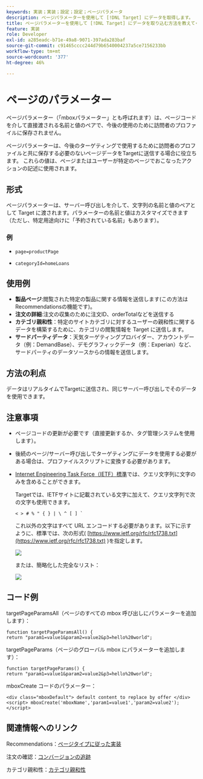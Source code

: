 ```yaml
---
keywords: 実装；実装；設定；設定；ページパラメータ
description: ページパラメーターを使用して [!DNL Target] にデータを取得します。
title: ページパラメーターを使用して [!DNL Target] にデータを取り込む方法を教えてください。
feature: 実装
role: Developer
exl-id: a285eadc-b71e-49a8-9071-397ada283baf
source-git-commit: c91465cccc244d79b6540004237a5ce7156233bb
workflow-type: tm+mt
source-wordcount: '377'
ht-degree: 46%

---
```


# ページのパラメーター

ページパラメーター（「mboxパラメーター」とも呼ばれます）は、ページコードを介して直接渡される名前と値のペアで、今後の使用のために訪問者のプロファイルに保存されません。

ページパラメーターは、今後のターゲティングで使用するために訪問者のプロファイルと共に保存する必要のないページデータをTargetに送信する場合に役立ちます。 これらの値は、ページまたはユーザーが特定のページでおこなったアクションの記述に使用されます。

## 形式

ページパラメーターは、サーバー呼び出しを介して、文字列の名前と値のペアとして Target に渡されます。パラメーターの名前と値はカスタマイズできます（ただし、特定用途向けに「予約されている名前」もあります）。

### 例

* `page=productPage`

* `categoryId=homeLoans`

## 使用例

* **製品ページ**:閲覧された特定の製品に関する情報を送信します(この方法はRecommendationsの機能です)。
* **注文の詳細**:注文の収集のために注文ID、orderTotalなどを送信する
* **カテゴリ親和性**：特定のサイトカテゴリに対するユーザーの親和性に関するデータを構築するために、カテゴリの閲覧情報を Target に送信します。
* **サードパーティデータ**：天気ターゲティングプロバイダー、アカウントデータ（例：DemandBase）、デモグラフィックデータ（例：Experian）など、サードパーティのデータソースからの情報を送信します。

## 方法の利点

データはリアルタイムでTargetに送信され、同じサーバー呼び出しでそのデータを使用できます。

## 注意事項

* ページコードの更新が必要です（直接更新するか、タグ管理システムを使用します）。
* 後続のページ/サーバー呼び出しでターゲティングにデータを使用する必要がある場合は、プロファイルスクリプトに変換する必要があります。
* [Internet Engineering Task Force（IETF）標準](https://www.ietf.org/rfc/rfc3986.txt)では、クエリ文字列に文字のみを含めることができます。

   Targetでは、IETFサイトに記載されている文字に加えて、クエリ文字列で次の文字も使用できます。

   ```< > # % " { } | \ ^ [ ] ` ```

   これ以外の文字はすべて URL エンコードする必要があります。以下に示すように、標準では、次の形式( [https://www.ietf.org/rfc/rfc1738.txt](https://www.ietf.org/rfc/rfc1738.txt) )を指定します。

   ![](assets/ietf1.png)

   または、簡略化した完全なリスト：

   ![](assets/ietf2.png)

## コード例

targetPageParamsAll（ページのすべての mbox 呼び出しにパラメーターを追加します）：

`function targetPageParamsAll() { return "param1=value1&param2=value2&p3=hello%20world";`

targetPageParams（ページのグローバル mbox にパラメーターを追加します）：

`function targetPageParams() { return "param1=value1&param2=value2&p3=hello%20world";`

mboxCreate コードのパラメーター：

`<div class="mboxDefault"> default content to replace by offer </div> <script> mboxCreate('mboxName','param1=value1','param2=value2'); </script>`

## 関連情報へのリンク

Recommendations：[ページタイプに従った実装](/help/c-recommendations/plan-implement.md#reference_DE38BB07BD3C4511B176CDAB45E126FC)

注文の確認：[コンバージョンの追跡](/help/c-implementing-target/c-implementing-target-for-client-side-web/how-to-deployatjs/implementing-target-without-a-tag-manager.md#task_E85D2F64FEB84201A594F2288FABF053)

カテゴリ親和性：[カテゴリ親和性](/help/c-target/c-visitor-profile/category-affinity.md#concept_75EC1E1123014448B8B92AD16B2D72CC)
